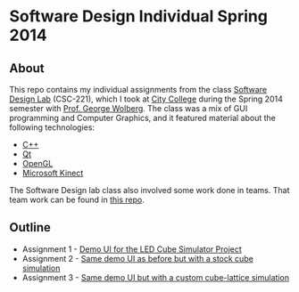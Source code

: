 Software Design Individual Spring 2014
====

About
----
This repo contains my individual assignments from the class
[Software Design Lab][1] (CSC-221), which I took at [City College][2]
during the Spring 2014 semester with [Prof. George Wolberg][3]. The
class was a mix of GUI programming and Computer Graphics, and it
featured material about the following technologies:

* [C++][4]
* [Qt][5]
* [OpenGL][6]
* [Microsoft Kinect][7]

The Software Design lab class also involved some work done in teams.
That team work can be found in [this repo][8].

Outline
----
* Assignment 1 - [Demo UI for the LED Cube Simulator Project][9]
* Assignment 2 - [Same demo UI as before but with a stock cube simulation][10]
* Assignment 3 - [Same demo UI but with a custom cube-lattice simulation][11]

[1]: http://www-cs.ccny.cuny.edu/~wolberg/cs221/index.html
[2]: http://www.ccny.cuny.edu/
[3]: http://www-cs.engr.ccny.cuny.edu/~wolberg/
[4]: http://en.wikipedia.org/wiki/C%2B%2B
[5]: http://en.wikipedia.org/wiki/Qt_%28software%29
[6]: http://www.opengl.org/
[7]: http://en.wikipedia.org/wiki/Microsoft_Kinect
[8]: https://bitbucket.org/ian_s_mcb/software-design-team-spring2014
[9]: https://bitbucket.org/ian_s_mcb/software-design-individ-spring2014/src/tip/assign-1/ledcube/ 
[10]: https://bitbucket.org/ian_s_mcb/software-design-individ-spring2014/src/tip/assign-2/
[11]: https://bitbucket.org/ian_s_mcb/software-design-individ-spring2014/src/tip/assign-3/
